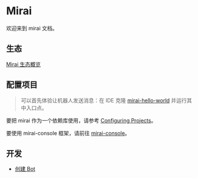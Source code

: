 # Mirai

欢迎来到 mirai 文档。

## 生态

[Mirai 生态概览](mirai-ecology.md)

## 配置项目

> 可以首先体验让机器人发送消息：在 IDE 克隆 [mirai-hello-world](https://github.com/project-mirai/mirai-hello-world) 并运行其中入口点。

要把 mirai 作为一个依赖库使用，请参考 [Configuring Projects](ConfiguringProjects.md)。

要使用 mirai-console 框架，请前往 [mirai-console](https://github.com/mamoe/mirai-console)。

## 开发

- [创建 Bot](CreatingBots.md)
